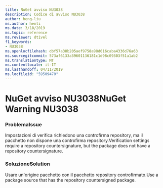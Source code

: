 ```yaml
---
title: NuGet avviso NU3038
description: Codice di avviso NU3038
author: heng-liu
ms.author: henli
ms.date: 3/18/2019
ms.topic: reference
ms.reviewer: dtivel
f1_keywords:
- NU3038
ms.openlocfilehash: dbf57a38b205aef9758a98d016caba4336d76a63
ms.sourcegitcommit: 573af6133a39601136181c1d98c09303f51a1ab2
ms.translationtype: MT
ms.contentlocale: it-IT
ms.lasthandoff: 04/11/2019
ms.locfileid: "59509470"
---
```

# <a name="nuget-warning-nu3038"></a><span data-ttu-id="2162f-103">NuGet avviso NU3038</span><span class="sxs-lookup"><span data-stu-id="2162f-103">NuGet Warning NU3038</span></span>

### <a name="issue"></a><span data-ttu-id="2162f-104">Problema</span><span class="sxs-lookup"><span data-stu-id="2162f-104">Issue</span></span>

<span data-ttu-id="2162f-105">Impostazioni di verifica richiedono una controfirma repository, ma il pacchetto non dispone una controfirma repository.</span><span class="sxs-lookup"><span data-stu-id="2162f-105">Verification settings require a repository countersignature, but the package does not have a repository countersignature.</span></span>


### <a name="solution"></a><span data-ttu-id="2162f-106">Soluzione</span><span class="sxs-lookup"><span data-stu-id="2162f-106">Solution</span></span>

<span data-ttu-id="2162f-107">Usare un'origine pacchetto con il pacchetto repository controfirmato.</span><span class="sxs-lookup"><span data-stu-id="2162f-107">Use a package source that has the repository countersigned package.</span></span>  
